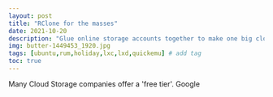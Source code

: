 ```yaml
---
layout: post
title: "RClone for the masses"
date: 2021-10-20
description: "Glue online storage accounts together to make one big cloud drive"
img: butter-1449453_1920.jpg
tags: [ubuntu,rum,holiday,lxc,lxd,quickemu] # add tag
toc: true
---
```


Many Cloud Storage companies offer a 'free tier'. Google  



